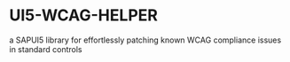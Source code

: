 # UI5-WCAG-HELPER
a SAPUI5 library for effortlessly patching known WCAG compliance issues in standard controls
